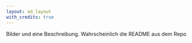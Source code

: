 ```yaml
---
layout: ad_layout
with_credits: true
---
```


Bilder und eine Beschreibung. 
Wahrscheinlich die README aus dem Repo
